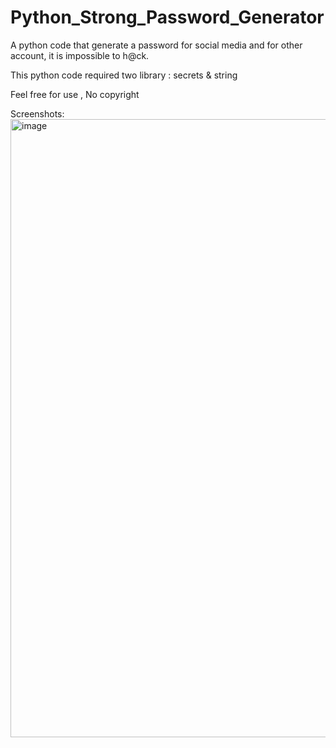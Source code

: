 # Python_Strong_Password_Generator

A python code that generate a password for social media and for other account, it is impossible to h@ck.

This python code required two library : secrets & string

Feel free for use , No copyright 



Screenshots:
<img width="1840" height="989" alt="image" src="https://github.com/user-attachments/assets/65434178-f9d4-4dbf-8224-b2fb0be75c4c" />


